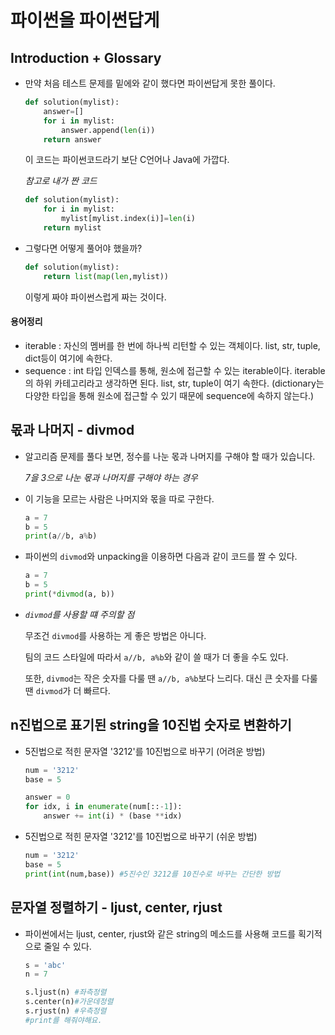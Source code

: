 # 파이썬을 파이썬답게

## Introduction + Glossary

- 만약 처음 테스트 문제를 밑에와 같이 했다면 파이썬답게 못한 풀이다.

  ```python
  def solution(mylist):
      answer=[]
      for i in mylist:
          answer.append(len(i))
      return answer
  ```

  이 코드는 파이썬코드라기 보단 C언어나 Java에 가깝다.

  *참고로 내가 짠 코드*

  ```python
  def solution(mylist):
      for i in mylist:
          mylist[mylist.index(i)]=len(i)
      return mylist
  ```

- 그렇다면 어떻게 풀어야 했을까?

  ```python
  def solution(mylist):
      return list(map(len,mylist))
  ```

  이렇게 짜야 파이썬스럽게 짜는 것이다.

#### 용어정리

- iterable : 자신의 멤버를 한 번에 하나씩 리턴할 수 있는 객체이다. list, str, tuple, dict등이 여기에 속한다.
- sequence : int 타입 인덱스를 통해, 원소에 접근할 수 있는 iterable이다. iterable의 하위 카테고리라고 생각하면 된다. list, str, tuple이 여기 속한다. (dictionary는 다양한 타입을 통해 원소에 접근할 수 있기 때문에 sequence에 속하지 않는다.)



##  몫과 나머지 - divmod

- 알고리즘 문제를 풀다 보면, 정수를 나눈 몫과 나머지를 구해야 할 때가 있습니다.

  *7을 3으로 나눈 몫과 나머지를 구해야 하는 경우*

- 이 기능을 모르는 사람은 나머지와 몫을 따로 구한다.

  ```python
  a = 7
  b = 5
  print(a//b, a%b)
  ```

- 파이썬의 `divmod`와 unpacking을 이용하면 다음과 같이 코드를 짤 수 있다.

  ```python
  a = 7
  b = 5
  print(*divmod(a, b))
  ```

- *`divmod`를 사용할 떄 주의할 점*

  무조건 `divmod`를 사용하는 게 좋은 방법은 아니다.

  팀의 코드 스타일에 따라서 `a//b, a%b`와 같이 쓸 때가 더 좋을 수도 있다.

  또한, `divmod`는 작은 숫자를 다룰 땐 `a//b, a%b`보다 느리다. 대신 큰 숫자를 다룰 땐 `divmod`가 더 빠르다.



## n진법으로 표기된 string을 10진법 숫자로 변환하기

- 5진법으로 적힌 문자열 '3212'를 10진법으로 바꾸기 (어려운 방법)

  ```python
  num = '3212'
  base = 5
  
  answer = 0
  for idx, i in enumerate(num[::-1]):
      answer += int(i) * (base **idx)
  ```

- 5진법으로 적힌 문자열 '3212'를 10진법으로 바꾸기 (쉬운 방법)

  ```python
  num = '3212'
  base = 5
  print(int(num,base)) #5진수인 3212를 10진수로 바꾸는 간단한 방법
  ```



## 문자열 정렬하기 - ljust, center, rjust

- 파이썬에서는 ljust, center, rjust와 같은 string의 메소드를 사용해 코드를 획기적으로 줄일 수 있다.

  ```python
  s = 'abc'
  n = 7
  
  s.ljust(n) #좌측정렬
  s.center(n)#가운데정렬
  s.rjust(n) #우측정렬
  #print를 해줘야해요.
  ```
